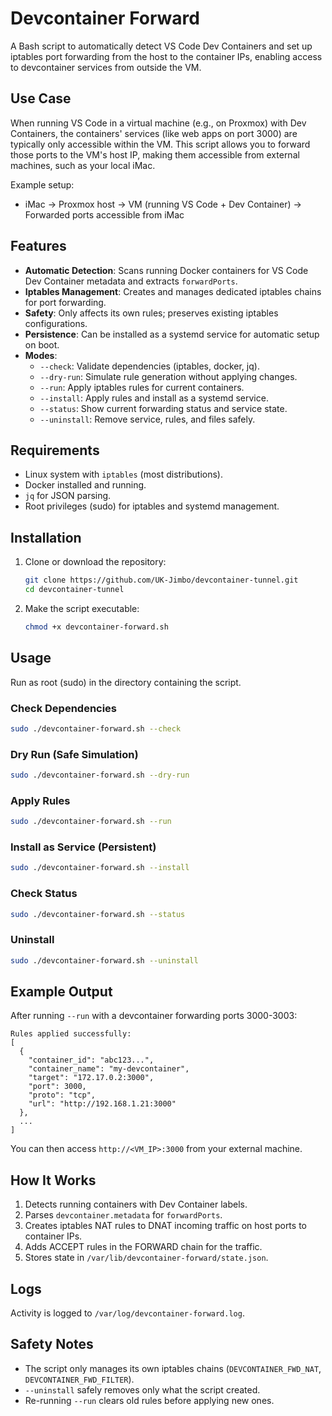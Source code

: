# Devcontainer Forward

A Bash script to automatically detect VS Code Dev Containers and set up iptables port forwarding from the host to the container IPs, enabling access to devcontainer services from outside the VM.

## Use Case

When running VS Code in a virtual machine (e.g., on Proxmox) with Dev Containers, the containers' services (like web apps on port 3000) are typically only accessible within the VM. This script allows you to forward those ports to the VM's host IP, making them accessible from external machines, such as your local iMac.

Example setup:
- iMac → Proxmox host → VM (running VS Code + Dev Container) → Forwarded ports accessible from iMac

## Features

- **Automatic Detection**: Scans running Docker containers for VS Code Dev Container metadata and extracts `forwardPorts`.
- **Iptables Management**: Creates and manages dedicated iptables chains for port forwarding.
- **Safety**: Only affects its own rules; preserves existing iptables configurations.
- **Persistence**: Can be installed as a systemd service for automatic setup on boot.
- **Modes**:
  - `--check`: Validate dependencies (iptables, docker, jq).
  - `--dry-run`: Simulate rule generation without applying changes.
  - `--run`: Apply iptables rules for current containers.
  - `--install`: Apply rules and install as a systemd service.
  - `--status`: Show current forwarding status and service state.
  - `--uninstall`: Remove service, rules, and files safely.

## Requirements

- Linux system with `iptables` (most distributions).
- Docker installed and running.
- `jq` for JSON parsing.
- Root privileges (sudo) for iptables and systemd management.

## Installation

1. Clone or download the repository:
   ```bash
   git clone https://github.com/UK-Jimbo/devcontainer-tunnel.git
   cd devcontainer-tunnel
   ```

2. Make the script executable:
   ```bash
   chmod +x devcontainer-forward.sh
   ```

## Usage

Run as root (sudo) in the directory containing the script.

### Check Dependencies
```bash
sudo ./devcontainer-forward.sh --check
```

### Dry Run (Safe Simulation)
```bash
sudo ./devcontainer-forward.sh --dry-run
```

### Apply Rules
```bash
sudo ./devcontainer-forward.sh --run
```

### Install as Service (Persistent)
```bash
sudo ./devcontainer-forward.sh --install
```

### Check Status
```bash
sudo ./devcontainer-forward.sh --status
```

### Uninstall
```bash
sudo ./devcontainer-forward.sh --uninstall
```

## Example Output

After running `--run` with a devcontainer forwarding ports 3000-3003:

```
Rules applied successfully:
[
  {
    "container_id": "abc123...",
    "container_name": "my-devcontainer",
    "target": "172.17.0.2:3000",
    "port": 3000,
    "proto": "tcp",
    "url": "http://192.168.1.21:3000"
  },
  ...
]
```

You can then access `http://<VM_IP>:3000` from your external machine.

## How It Works

1. Detects running containers with Dev Container labels.
2. Parses `devcontainer.metadata` for `forwardPorts`.
3. Creates iptables NAT rules to DNAT incoming traffic on host ports to container IPs.
4. Adds ACCEPT rules in the FORWARD chain for the traffic.
5. Stores state in `/var/lib/devcontainer-forward/state.json`.

## Logs

Activity is logged to `/var/log/devcontainer-forward.log`.

## Safety Notes

- The script only manages its own iptables chains (`DEVCONTAINER_FWD_NAT`, `DEVCONTAINER_FWD_FILTER`).
- `--uninstall` safely removes only what the script created.
- Re-running `--run` clears old rules before applying new ones.
